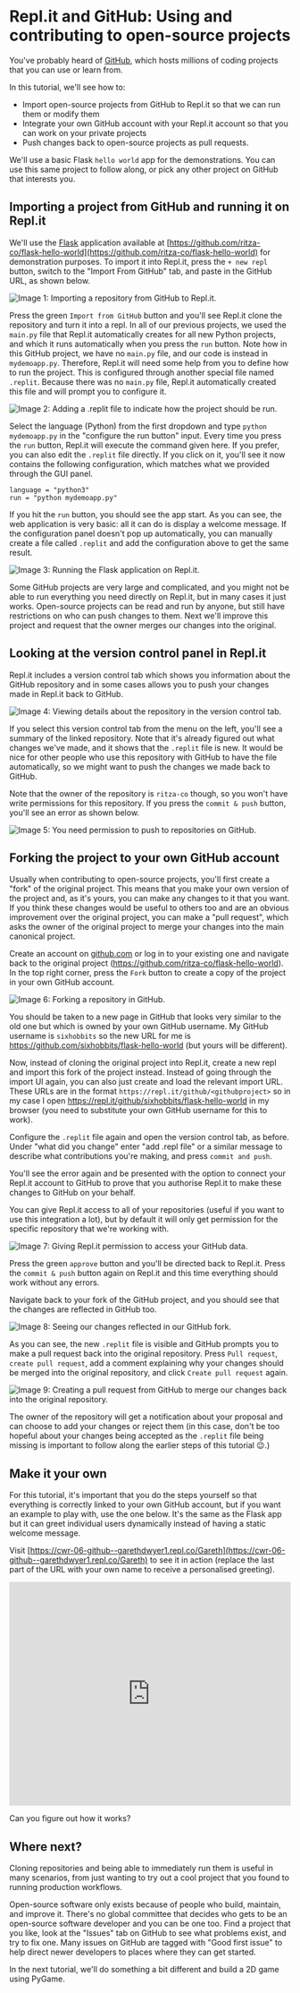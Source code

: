 
# Repl.it and GitHub: Using and contributing to open-source projects

You've probably heard of [GitHub](https://github.com), which hosts millions of coding projects that you can use or learn from.

In this tutorial, we'll see how to:

* Import open-source projects from GitHub to Repl.it so that we can run them or modify them
* Integrate your own GitHub account with your Repl.it account so that you can work on your private projects
* Push changes back to open-source projects as pull requests.

We'll use a basic Flask `hello world` app for the demonstrations. You can use this same project to follow along, or pick any other project on GitHub that interests you.

## Importing a project from GitHub and running it on Repl.it

We'll use the [Flask](https://flask.palletsprojects.com/en/1.1.x/) application available at [https://github.com/ritza-co/flask-hello-world](https://github.com/ritza-co/flask-hello-world) for demonstration purposes. To import it into Repl.it, press the `+ new repl` button, switch to the "Import From GitHub" tab, and paste in the GitHub URL, as shown below.

![**Image 1:** *Importing a repository from GitHub to Repl.it.*](https://www.codewithrepl.it/img/06-importing-from-github.png)

Press the green `Import from GitHub` button and you'll see Repl.it clone the repository and turn it into a repl. In all of our previous projects, we used the `main.py` file that Repl.it automatically creates for all new Python projects, and which it runs automatically when you press the `run` button. Note how in this GitHub project, we have no `main.py` file, and our code is instead in `mydemoapp.py`. Therefore, Repl.it will need some help from you to define how to run the project. This is configured through another special file named `.replit`. Because there was no `main.py` file, Repl.it automatically created this file and will prompt you to configure it.

![**Image 2:** *Adding a `.replit` file to indicate how the project should be run.*](https://www.codewithrepl.it/img/06-using-dot-repl.png)

Select the language (Python) from the first dropdown and type `python mydemoapp.py` in the "configure the run button" input. Every time you press the `run` button, Repl.it will execute the command given here. If you prefer, you can also edit the `.replit` file directly. If you click on it, you'll see it now contains the following configuration, which matches what we provided through the GUI panel. 

```
language = "python3"
run = "python mydemoapp.py"
```

If you hit the `run` button, you should see the app start. As you can see, the web application is very basic: all it can do is display a welcome message. If the configuration panel doesn't pop up automatically, you can manually create a file called `.replit` and add the configuration above to get the same result.

![**Image 3:** *Running the Flask application on Repl.it.*](https://www.codewithrepl.it/img/06-running-flask-app.png)

Some GitHub projects are very large and complicated, and you might not be able to run everything you need directly on Repl.it, but in many cases it just works. Open-source projects can be read and run by anyone, but still have restrictions on who can push changes to them. Next we'll improve this project and request that the owner merges our changes into the original.

## Looking at the version control panel in Repl.it

Repl.it includes a version control tab which shows you information about the GitHub repository and in some cases allows you to push your changes made in Repl.it back to GitHub.

![**Image 4:** *Viewing details about the repository in the version control tab.*](https://www.codewithrepl.it/img/06-version-control-tab.png)

If you select this version control tab from the menu on the left, you'll see a summary of the linked repository. Note that it's already figured out what changes we've made, and it shows that the `.replit` file is new. It would be nice for other people who use this repository with GitHub to have the file automatically, so we might want to push the changes we made back to GitHub.

Note that the owner of the repository is `ritza-co` though, so you won't have write permissions for this repository. If you press the `commit & push` button, you'll see an error as shown below.

![**Image 5:** *You need permission to push to repositories on GitHub.*](https://www.codewithrepl.it/img/06-github-permissions-error.png)

## Forking the project to your own GitHub account

Usually when contributing to open-source projects, you'll first create a "fork" of the original project. This means that you make your own version of the project and, as it's yours, you can make any changes to it that you want. If you think these changes would be useful to others too and are an obvious improvement over the original project, you can make a "pull request", which asks the owner of the original project to merge your changes into the main canonical project.

Create an account on [github.com](https://github.com) or log in to your existing one and navigate back to the original project (https://github.com/ritza-co/flask-hello-world). In the top right corner, press the `Fork` button to create a copy of the project in your own GitHub account.

![**Image 6:** *Forking a repository in GitHub.*](https://www.codewithrepl.it/img/06-forking-in-github.png)

You should be taken to a new page in GitHub that looks very similar to the old one but which is owned by your own GitHub username. My GitHub username is `sixhobbits` so the new URL for me is https://github.com/sixhobbits/flask-hello-world (but yours will be different).

Now, instead of cloning the original project into Repl.it, create a new repl and import this fork of the project instead. Instead of going through the import UI again, you can also just create and load the relevant import URL. These URLs are in the format `https://repl.it/github/<githubproject>` so in my case I open https://repl.it/github/sixhobbits/flask-hello-world in my browser (you need to substitute your own GitHub username for this to work).

Configure the `.replit` file again and open the version control tab, as before. Under "what did you change" enter "add .repl file" or a similar message to describe what contributions you're making, and press `commit and push`.

You'll see the error again and be presented with the option to connect your Repl.it account to GitHub to prove that you authorise Repl.it to make these changes to GitHub on your behalf.

You can give Repl.it access to all of your repositories (useful if you want to use this integration a lot), but by default it will only get permission for the specific repository that we're working with.

![**Image 7:** *Giving Repl.it permission to access your GitHub data.*](https://www.codewithrepl.it/img/06-approving-replit-github.png)

Press the green `approve` button and you'll be directed back to Repl.it. Press the `commit & push` button again on Repl.it and this time everything should work without any errors.

Navigate back to your fork of the GitHub project, and you should see that the changes are reflected in GitHub too.

![**Image 8:** *Seeing our changes reflected in our GitHub fork.*](https://www.codewithrepl.it/img/06-changes-in-github.png)

As you can see, the new `.replit` file is visible and GitHub prompts you to make a pull request back into the original repository. Press `Pull request`, `create pull request`, add a comment explaining why your changes should be merged into the original repository, and click `Create pull request` again.

![**Image 9:** *Creating a pull request from GitHub to merge our changes back into the original repository.*](https://www.codewithrepl.it/img/06-opening-a-pull-request-github.png)

The owner of the repository will get a notification about your proposal and can choose to add your changes or reject them (in this case, don't be too hopeful about your changes being accepted as the `.replit` file being missing is important to follow along the earlier steps of this tutorial 😉.) 

## Make it your own

For this tutorial, it's important that you do the steps yourself so that everything is correctly linked to your own GitHub account, but if you want an example to play with, use the one below. It's the same as the Flask app but it can greet individual users dynamically instead of having a static welcome message.

Visit [https://cwr-06-github--garethdwyer1.repl.co/Gareth](https://cwr-06-github--garethdwyer1.repl.co/Gareth) to see it in action (replace the last part of the URL with your own name to receive a personalised greeting). 

<iframe height="400px" width="100%" src="https://repl.it/@GarethDwyer1/cwr-06-github?lite=true" scrolling="no" frameborder="no" allowtransparency="true" allowfullscreen="true" sandbox="allow-forms allow-pointer-lock allow-popups allow-same-origin allow-scripts allow-modals"></iframe>

Can you figure out how it works?

## Where next?

Cloning repositories and being able to immediately run them is useful in many scenarios, from just wanting to try out a cool project that you found to running production workflows.

Open-source software only exists because of people who build, maintain, and improve it. There's no global committee that decides who gets to be an open-source software developer and you can be one too. Find a project that you like, look at the "Issues" tab on GitHub to see what problems exist, and try to fix one. Many issues on GitHub are tagged with "Good first issue" to help direct newer developers to places where they can get started. 

In the next tutorial, we'll do something a bit different and build a 2D game using PyGame.
